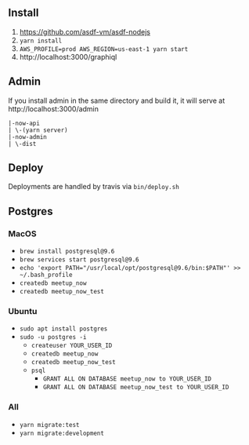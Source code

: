 ## Install

1.  https://github.com/asdf-vm/asdf-nodejs
1.  `yarn install`
1.  `AWS_PROFILE=prod AWS_REGION=us-east-1 yarn start`
1.  http://localhost:3000/graphiql

## Admin

If you install admin in the same directory and build it, it will serve at http://localhost:3000/admin

```
|-now-api
| \-(yarn server)
|-now-admin
| \-dist
```

## Deploy

Deployments are handled by travis via `bin/deploy.sh`

## Postgres

### MacOS

- `brew install postgresql@9.6`
- `brew services start postgresql@9.6`
- `echo 'export PATH="/usr/local/opt/postgresql@9.6/bin:$PATH"' >> ~/.bash_profile`
- `createdb meetup_now`
- `createdb meetup_now_test`

### Ubuntu

- `sudo apt install postgres`
- `sudo -u postgres -i`
  - `createuser YOUR_USER_ID`
  - `createdb meetup_now`
  - `createdb meetup_now_test`
  - `psql`
    - `GRANT ALL ON DATABASE meetup_now to YOUR_USER_ID`
    - `GRANT ALL ON DATABASE meetup_now_test to YOUR_USER_ID`

### All

- `yarn migrate:test`
- `yarn migrate:development`
